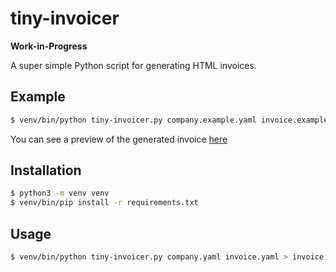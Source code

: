 # tiny-invoicer

**Work-in-Progress**

A super simple Python script for generating HTML invoices.

## Example

```sh
$ venv/bin/python tiny-invoicer.py company.example.yaml invoice.example.yaml > example-invoice.html
```

You can see a preview of the generated invoice [here][example]

## Installation

```sh
$ python3 -m venv venv
$ venv/bin/pip install -r requirements.txt
```

## Usage

```sh
$ venv/bin/python tiny-invoicer.py company.yaml invoice.yaml > invoice.html
```

[example]: https://htmlpreview.github.io/?https://raw.githubusercontent.com/klingtnet/tiny-invoicer/master/example-invoice.html
